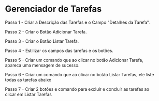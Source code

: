 # Gerenciador de Tarefas



Passo 1 - Criar a Descrição das Tarefas e o Campo "Detalhes da Tarefa".

Passo 2 - Criar o Botão Adicionar Tarefa.

Passo 3 - Criar o Botão Listar Tarefa.

Passo 4 - Estilizar os campos das tarefas e os botões.

Passo 5 - Criar um comando que ao clicar no botão Adicionar Tarefa, apareca uma mensagem de sucesso.

Passo 6 - Criar um comando que ao clicar no botão Listar Tarefas, ele liste todas as tarefas abaixo

Passo 7 - Criar 2 botões e comando para excluir e concluir as tarefas ao clicar em Listar Tarefas



